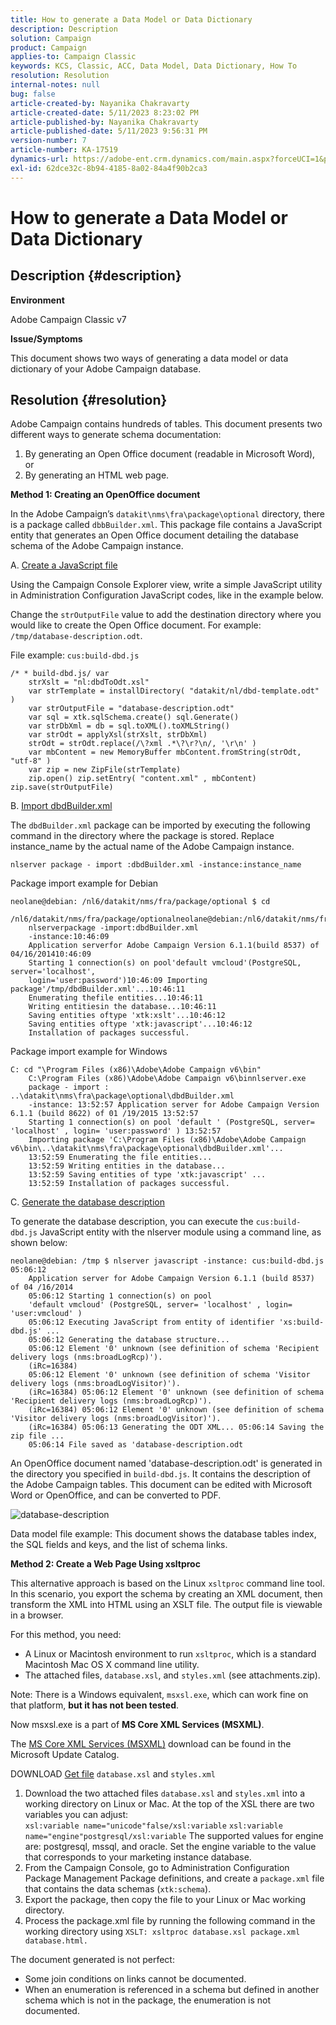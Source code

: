 ```yaml
---
title: How to generate a Data Model or Data Dictionary
description: Description
solution: Campaign
product: Campaign
applies-to: Campaign Classic
keywords: KCS, Classic, ACC, Data Model, Data Dictionary, How To
resolution: Resolution
internal-notes: null
bug: false
article-created-by: Nayanika Chakravarty
article-created-date: 5/11/2023 8:23:02 PM
article-published-by: Nayanika Chakravarty
article-published-date: 5/11/2023 9:56:31 PM
version-number: 7
article-number: KA-17519
dynamics-url: https://adobe-ent.crm.dynamics.com/main.aspx?forceUCI=1&pagetype=entityrecord&etn=knowledgearticle&id=45c6d39a-39f0-ed11-8849-6045bd006239
exl-id: 62dce32c-8b94-4185-8a02-84a4f90b2ca3
---
```

# How to generate a Data Model or Data Dictionary

## Description {#description}


<b>Environment</b>

Adobe Campaign Classic v7

<b>Issue/Symptoms</b>

This document shows two ways of generating a data model or data dictionary of your Adobe Campaign database.


## Resolution {#resolution}


Adobe Campaign contains hundreds of tables. This document presents two different ways to generate schema documentation:

1. By generating an Open Office document (readable in Microsoft Word), or
2. By generating an HTML web page.


<b>Method 1: Creating an OpenOffice document</b>

In the Adobe Campaign’s `datakit\nms\fra\package\optional` directory, there is a package called `dbbBuilder.xml`. This package file contains a JavaScript entity that generates an Open Office document detailing the database schema of the Adobe Campaign instance.

A. <u>Create a JavaScript file</u>



Using the Campaign Console Explorer view, write a simple JavaScript utility in Administration Configuration JavaScript codes, like in the example below.

Change the `strOutputFile` value to add the destination directory where you would like to create the Open Office document. For example: `/tmp/database-description.odt`.

File example: `cus:build-dbd.js`


```
/* * build-dbd.js/ var 
    strXslt = "nl:dbdToOdt.xsl" 
    var strTemplate = installDirectory( "datakit/nl/dbd-template.odt" ) 
    var strOutputFile = "database-description.odt" 
    var sql = xtk.sqlSchema.create() sql.Generate() 
    var strDbXml = db = sql.toXML().toXMLString() 
    var strOdt = applyXsl(strXslt, strDbXml) 
    strOdt = strOdt.replace(/\?xml .*\?\r?\n/, '\r\n' ) 
    var mbContent = new MemoryBuffer mbContent.fromString(strOdt, "utf-8" ) 
    var zip = new ZipFile(strTemplate) 
    zip.open() zip.setEntry( "content.xml" , mbContent) zip.save(strOutputFile)
```




B. <u>Import dbdBuilder.xml</u>



The `dbdBuilder.xml` package can be imported by executing the following command in the directory where the package is stored. Replace instance_name by the actual name of the Adobe Campaign instance.

`nlserver package - import :dbdBuilder.xml -instance:instance_name`

Package import example for Debian


```
neolane@debian: /nl6/datakit/nms/fra/package/optional $ cd 
    /nl6/datakit/nms/fra/package/optionalneolane@debian:/nl6/datakit/nms/fra/package/optional$ 
    nlserverpackage -import:dbdBuilder.xml 
    -instance:10:46:09 
    Application serverfor Adobe Campaign Version 6.1.1(build 8537) of 04/16/201410:46:09 
    Starting 1 connection(s) on pool'default vmcloud'(PostgreSQL, server='localhost', 
    login='user:password')10:46:09 Importing package'/tmp/dbdBuilder.xml'...10:46:11 
    Enumerating thefile entities...10:46:11 
    Writing entitiesin the database...10:46:11 
    Saving entities oftype 'xtk:xslt'...10:46:12 
    Saving entities oftype 'xtk:javascript'...10:46:12 
    Installation of packages successful.
```


Package import example for Windows


```
C: cd "\Program Files (x86)\Adobe\Adobe Campaign v6\bin" 
    C:\Program Files (x86)\Adobe\Adobe Campaign v6\binnlserver.exe 
    package - import : ..\datakit\nms\fra\package\optional\dbdBuilder.xml 
    -instance: 13:52:57 Application server for Adobe Campaign Version 6.1.1 (build 8622) of 01 /19/2015 13:52:57 
    Starting 1 connection(s) on pool 'default ' (PostgreSQL, server= 'localhost' , login= 'user:password' ) 13:52:57
    Importing package 'C:\Program Files (x86)\Adobe\Adobe Campaign v6\bin\..\datakit\nms\fra\package\optional\dbdBuilder.xml'... 
    13:52:59 Enumerating the file entities... 
    13:52:59 Writing entities in the database... 
    13:52:59 Saving entities of type 'xtk:javascript' ... 
    13:52:59 Installation of packages successful.
```




C. <u>Generate the database description</u>



To generate the database description, you can execute the `cus:build-dbd.js` JavaScript entity with the nlserver module using a command line, as shown below:


```
neolane@debian: /tmp $ nlserver javascript -instance: cus:build-dbd.js 05:06:12 
    Application server for Adobe Campaign Version 6.1.1 (build 8537) of 04 /16/2014 
    05:06:12 Starting 1 connection(s) on pool 
    'default vmcloud' (PostgreSQL, server= 'localhost' , login= 'user:vmcloud' ) 
    05:06:12 Executing JavaScript from entity of identifier 'xs:build-dbd.js' ... 
    05:06:12 Generating the database structure... 
    05:06:12 Element '0' unknown (see definition of schema 'Recipient delivery logs (nms:broadLogRcp)'). 
    (iRc=16384) 
    05:06:12 Element '0' unknown (see definition of schema 'Visitor delivery logs (nms:broadLogVisitor)'). 
    (iRc=16384) 05:06:12 Element '0' unknown (see definition of schema 'Recipient delivery logs (nms:broadLogRcp)'). 
    (iRc=16384) 05:06:12 Element '0' unknown (see definition of schema 'Visitor delivery logs (nms:broadLogVisitor)'). 
    (iRc=16384) 05:06:13 Generating the ODT XML... 05:06:14 Saving the zip file ... 
    05:06:14 File saved as 'database-description.odt
```


An OpenOffice document named 'database-description.odt' is generated in the directory you specified in `build-dbd.js`. It contains the description of the Adobe Campaign tables. This document can be edited with Microsoft Word or OpenOffice, and can be converted to PDF.

![database-description](https://helpx.adobe.com/content/dam/help/en/campaign/kb/generate-data-model/jcr%3acontent/main-pars/image/database-description.gif "database-description")

Data model file example: This document shows the database tables index, the SQL fields and keys, and the list of schema links.

<b>Method 2: Create a Web Page Using xsltproc</b>

This alternative approach is based on the Linux `xsltproc` command line tool. In this scenario, you export the schema by creating an XML document, then transform the XML into HTML using an XSLT file. The output file is viewable in a browser.

For this method, you need:

- A Linux or Macintosh environment to run `xsltproc`, which is a standard Macintosh Mac OS X command line utility.
- The attached files, `database.xsl`, and `styles.xml` (see attachments.zip).


Note: There is a Windows equivalent, `msxsl.exe`, which can work fine on that platform, <b>but it has not been tested</b>.

Now msxsl.exe is a part of <b>MS Core XML Services (MSXML)</b>.

The [MS Core XML Services (MSXML)](https://www.catalog.update.microsoft.com/Search.aspx?q=Microsoft%20Core%20XML%20Services%20%28MSXML%29%204.0) download can be found in the Microsoft Update Catalog.

DOWNLOAD
[Get file](https://helpx.adobe.com/content/dam/help/en/campaign/kb/generate-data-model/jcr:content/main-pars/download_123504941/attachments.zip "attachments.zip")
`database.xsl` and `styles.xml`

1. Download the two attached files `database.xsl` and `styles.xml` into a working directory on Linux or Mac. At the top of the XSL there are two variables you can adjust:<br>    `xsl:variable name="unicode"false/xsl:variable`
    `xsl:variable name="engine"postgresql/xsl:variable`
    The supported values for engine are: postgresql, mssql, and oracle. Set the engine variable to the value that corresponds to your marketing instance database.
2. From the Campaign Console, go to Administration Configuration Package Management Package definitions, and create a `package.xml` file that contains the data schemas (`xtk:schema`).
3. Export the package, then copy the file to your Linux or Mac working directory.
4. Process the package.xml file by running the following command in the working directory using `XSLT: xsltproc database.xsl package.xml database.html.`


The document generated is not perfect:

- Some join conditions on links cannot be documented.
- When an enumeration is referenced in a schema but defined in another schema which is not in the package, the enumeration is not documented.
